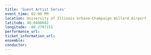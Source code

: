 ```yaml
---
title: 'Guest Artist Series'
event_time: 02:00 PM
location: University of Illinois Urbana-Champaign Willard Airport
latitude: 40.0400682
longitude: -88.2707151
performance_url:
ticket_information_url:
ensemble:
conductor:
---
```

